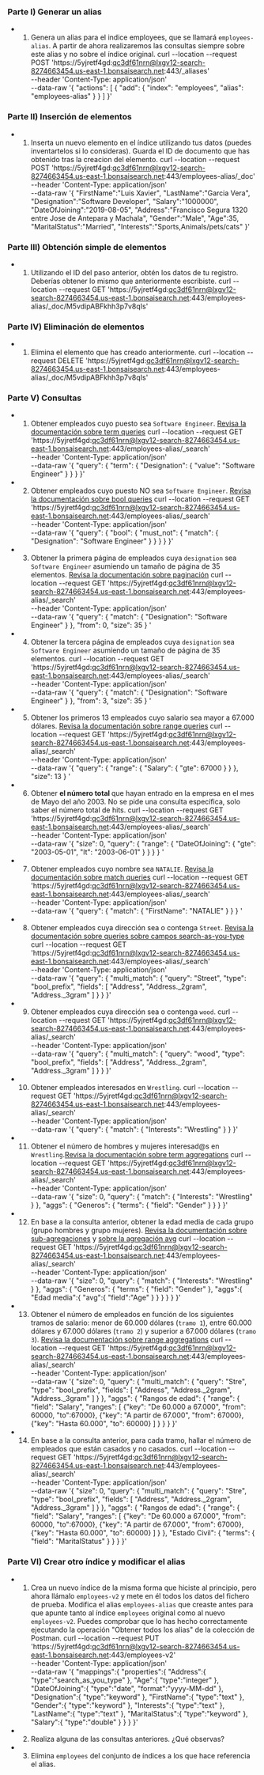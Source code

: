 ### Parte I) Generar un alias
- 1) Genera un alias para el indice employees, que se llamará ``employees-alias``. A partir de ahora realizaremos las consultas siempre sobre este alias y no sobre el índice original.
curl --location --request POST 'https://5yjretf4gd:qc3df61nrn@lxgv12-search-8274663454.us-east-1.bonsaisearch.net:443/_aliases' \
--header 'Content-Type: application/json' \
--data-raw '{
    "actions": [
        {
            "add": {
                "index": "employees",
                "alias": "employees-alias"
            }
        }
    ]
}'

### Parte II) Inserción de elementos
- 1) Inserta un nuevo elemento en el índice utilizando tus datos (puedes inventartelos si lo consideras). Guarda el ID de documento que has obtenido tras la creacion del elemento.
curl --location --request POST 'https://5yjretf4gd:qc3df61nrn@lxgv12-search-8274663454.us-east-1.bonsaisearch.net:443/employees-alias/_doc' \
--header 'Content-Type: application/json' \
--data-raw '{
   "FirstName":"Luis Xavier",
   "LastName":"Garcia Vera",
   "Designation":"Software Developer",
   "Salary":"1000000",
   "DateOfJoining":"2019-08-05",
   "Address":"Francisco Segura 1320 entre Jose de Antepara y Machala",
   "Gender":"Male",
   "Age":35,
   "MaritalStatus":"Married",
   "Interests":"Sports,Animals/pets/cats"
}'

### Parte III) Obtención simple de elementos
- 1) Utilizando el ID del paso anterior, obtén los datos de tu registro. Deberías obtener lo mismo que anteriormente escribiste.
curl --location --request GET 'https://5yjretf4gd:qc3df61nrn@lxgv12-search-8274663454.us-east-1.bonsaisearch.net:443/employees-alias/_doc/M5vdipABFkhh3p7v8qIs'

### Parte IV) Eliminación de elementos
- 1) Elimina el elemento que has creado anteriormente.
curl --location --request DELETE 'https://5yjretf4gd:qc3df61nrn@lxgv12-search-8274663454.us-east-1.bonsaisearch.net:443/employees-alias/_doc/M5vdipABFkhh3p7v8qIs'

### Parte V) Consultas
- 1) Obtener empleados cuyo puesto sea ``Software Engineer``. [Revisa la documentación sobre term queries](https://www.elastic.co/guide/en/elasticsearch/reference/7.10/query-dsl-term-query.html)
curl --location --request GET 'https://5yjretf4gd:qc3df61nrn@lxgv12-search-8274663454.us-east-1.bonsaisearch.net:443/employees-alias/_search' \
--header 'Content-Type: application/json' \
--data-raw '{
    "query": {
        "term": {
            "Designation": {
                "value": "Software Engineer"
            }
        }
    }
}'

- 2) Obtener empleados cuyo puesto NO sea ``Software Engineer``. [Revisa la documentación sobre bool queries](https://www.elastic.co/guide/en/elasticsearch/reference/7.10/query-dsl-bool-query.html)
curl --location --request GET 'https://5yjretf4gd:qc3df61nrn@lxgv12-search-8274663454.us-east-1.bonsaisearch.net:443/employees-alias/_search' \
--header 'Content-Type: application/json' \
--data-raw '{
  "query": {
    "bool": {
      "must_not": {
        "match": {
          "Designation": "Software Engineer"
        }
      }
    }
  }
}'

- 3) Obtener la primera página de empleados cuya ``designation`` sea ``Software Engineer`` asumiendo un tamaño de página de 35 elementos. [Revisa la documentación sobre paginación](https://www.elastic.co/guide/en/elasticsearch/reference/7.10/paginate-search-results.html)
curl --location --request GET 'https://5yjretf4gd:qc3df61nrn@lxgv12-search-8274663454.us-east-1.bonsaisearch.net:443/employees-alias/_search' \
--header 'Content-Type: application/json' \
--data-raw '{
  "query": {
    "match": {
      "Designation": "Software Engineer"
    }
  },
  "from": 0,
  "size": 35
}
'

- 4) Obtener la tercera página de empleados cuya ``designation`` sea ``Software Engineer`` asumiendo un tamaño de página de 35 elementos.
curl --location --request GET 'https://5yjretf4gd:qc3df61nrn@lxgv12-search-8274663454.us-east-1.bonsaisearch.net:443/employees-alias/_search' \
--header 'Content-Type: application/json' \
--data-raw '{
  "query": {
    "match": {
      "Designation": "Software Engineer"
    }
  },
  "from": 3,
  "size": 35
}
'
- 5) Obtener los primeros 13 empleados cuyo salario sea mayor a 67.000 dólares. [Revisa la documentación sobre range queries](https://www.elastic.co/guide/en/elasticsearch/reference/7.10/query-dsl-range-query.html)
curl --location --request GET 'https://5yjretf4gd:qc3df61nrn@lxgv12-search-8274663454.us-east-1.bonsaisearch.net:443/employees-alias/_search' \
--header 'Content-Type: application/json' \
--data-raw '{
  "query": {
    "range": {
      "Salary": {
        "gte": 67000
      }
    }
  },
  "size": 13
}
'

- 6) Obtener <b> el número total </b> que hayan entrado en la empresa en el mes de Mayo del año 2003. No se pide una consulta específica, solo saber el número total de hits.
curl --location --request GET 'https://5yjretf4gd:qc3df61nrn@lxgv12-search-8274663454.us-east-1.bonsaisearch.net:443/employees-alias/_search' \
--header 'Content-Type: application/json' \
--data-raw '{
  "size": 0,
  "query": {
    "range": {
      "DateOfJoining": {
        "gte": "2003-05-01",
        "lt": "2003-06-01"
      }
    }
  }
}
'

- 7) Obtener empleados cuyo nombre sea ``NATALIE``. [Revisa la documentación sobre match queries](https://www.elastic.co/guide/en/elasticsearch/reference/7.10/query-dsl-match-query.html)
curl --location --request GET 'https://5yjretf4gd:qc3df61nrn@lxgv12-search-8274663454.us-east-1.bonsaisearch.net:443/employees-alias/_search' \
--header 'Content-Type: application/json' \
--data-raw '{
    "query": {
        "match": {
            "FirstName": "NATALIE"
        }
    }
}
'

- 8) Obtener empleados cuya dirección sea o contenga ``Street``. [Revisa la documentación sobre queries sobre campos search-as-you-type](https://www.elastic.co/guide/en/elasticsearch/reference/7.10/search-as-you-type.html)
curl --location --request GET 'https://5yjretf4gd:qc3df61nrn@lxgv12-search-8274663454.us-east-1.bonsaisearch.net:443/employees-alias/_search' \
--header 'Content-Type: application/json' \
--data-raw '{
    "query": {
        "multi_match": {
            "query": "Street",
            "type": "bool_prefix",
            "fields": [
                "Address",
                "Address._2gram",
                "Address._3gram"
            ]
        }
    }
}'

- 9) Obtener empleados cuya dirección sea o contenga ``wood``.
curl --location --request GET 'https://5yjretf4gd:qc3df61nrn@lxgv12-search-8274663454.us-east-1.bonsaisearch.net:443/employees-alias/_search' \
--header 'Content-Type: application/json' \
--data-raw '{
    "query": {
        "multi_match": {
            "query": "wood",
            "type": "bool_prefix",
            "fields": [
                "Address",
                "Address._2gram",
                "Address._3gram"
            ]
        }
    }
}'

- 10) Obtener empleados interesados en ``Wrestling``.
curl --location --request GET 'https://5yjretf4gd:qc3df61nrn@lxgv12-search-8274663454.us-east-1.bonsaisearch.net:443/employees-alias/_search' \
--header 'Content-Type: application/json' \
--data-raw '{
    "query": {
        "match": {
            "Interests": "Wrestling"
        }
    }
}'

- 11) Obtener el número de hombres y mujeres interesad@s en ``Wrestling``.[Revisa la documentación sobre term aggregations](https://www.elastic.co/guide/en/elasticsearch/reference/7.10/search-aggregations-bucket-terms-aggregation.html)
curl --location --request GET 'https://5yjretf4gd:qc3df61nrn@lxgv12-search-8274663454.us-east-1.bonsaisearch.net:443/employees-alias/_search' \
--header 'Content-Type: application/json' \
--data-raw '{
    "size": 0,
    "query": {
        "match": {
            "Interests": "Wrestling"
        }
    },
    "aggs": {
        "Generos": {
            "terms": {
                "field": "Gender"
            }
        }
    }
}'

- 12) En base a la consulta anterior, obtener la edad media de cada grupo (grupo hombres y grupo mujeres). [Revisa la documentación sobre sub-agregaciones](https://www.elastic.co/guide/en/elasticsearch/reference/7.10/search-aggregations.html) y [sobre la agregación avg](https://www.elastic.co/guide/en/elasticsearch/reference/7.10/search-aggregations-metrics-avg-aggregation.html)
curl --location --request GET 'https://5yjretf4gd:qc3df61nrn@lxgv12-search-8274663454.us-east-1.bonsaisearch.net:443/employees-alias/_search' \
--header 'Content-Type: application/json' \
--data-raw '{
    "size": 0,
    "query": {
        "match": {
            "Interests": "Wrestling"
        }
    },
    "aggs": {
        "Generos": {
            "terms": {
                "field": "Gender"
            },
            "aggs":{
                "Edad media":{
                    "avg":{
                        "field":"Age"
                    }
                }
            }
        }
    }
}'

- 13) Obtener el número de empleados en función de los siguientes tramos de salario: menor de 60.000 dólares (``tramo 1``), entre 60.000 dólares y 67.000 dólares (``tramo 2``) y superior a 67.000 dólares (``tramo 3``). [Revisa la documentación sobre range aggregations](https://www.elastic.co/guide/en/elasticsearch/reference/7.10/search-aggregations-bucket-range-aggregation.html)
curl --location --request GET 'https://5yjretf4gd:qc3df61nrn@lxgv12-search-8274663454.us-east-1.bonsaisearch.net:443/employees-alias/_search' \
--header 'Content-Type: application/json' \
--data-raw '{
    "size": 0,
    "query": {
        "multi_match": {
            "query": "Stre",
            "type": "bool_prefix",
            "fields": [
                "Address",
                "Address._2gram",
                "Address._3gram"
            ]
        }
    },
    "aggs": {
        "Rangos de edad": {
            "range": {
                "field": "Salary",
                "ranges": [
                    {"key": "De 60.000 a 67.000", "from": 60000, "to":67000},
                    {"key": "A partir de 67.000", "from": 67000},
                    {"key": "Hasta 60.000", "to": 60000}
                ]
            }
        }
    }
}'

- 14) En base a la consulta anterior, para cada tramo, hallar el número de empleados que están casados y no casados.
curl --location --request GET 'https://5yjretf4gd:qc3df61nrn@lxgv12-search-8274663454.us-east-1.bonsaisearch.net:443/employees-alias/_search' \
--header 'Content-Type: application/json' \
--data-raw '{
    "size": 0,
    "query": {
        "multi_match": {
            "query": "Stre",
            "type": "bool_prefix",
            "fields": [
                "Address",
                "Address._2gram",
                "Address._3gram"
            ]
        }
    },
    "aggs": {
        "Rangos de edad": {
            "range": {
                "field": "Salary",
                "ranges": [
                    {"key": "De 60.000 a 67.000", "from": 60000, "to":67000},
                    {"key": "A partir de 67.000", "from": 67000},
                    {"key": "Hasta 60.000", "to": 60000}
                ]
            }
        },
        "Estado Civil": {
            "terms": {
                "field": "MaritalStatus"
            }
        }
    }
}'

### Parte VI) Crear otro índice y modificar el alias
- 1) Crea un nuevo índice de la misma forma que hiciste al principio, pero ahora llámalo ``employees-v2`` y mete en él todos los datos del fichero de prueba. Modifica el alias ``employees-alias`` que creaste antes para que apunte tanto al índice ``employees`` original como al nuevo ``employees-v2``. Puedes comprobar que lo has hecho correctamente ejecutando la operación "Obtener todos los alias" de la colección de Postman.
curl --location --request PUT 'https://5yjretf4gd:qc3df61nrn@lxgv12-search-8274663454.us-east-1.bonsaisearch.net:443/employees-v2' \
--header 'Content-Type: application/json' \
--data-raw '{
   "mappings":{
      "properties":{
         "Address":{
            "type":"search_as_you_type"
         },
         "Age":{
            "type":"integer"
         },
         "DateOfJoining":{
            "type":"date",
            "format":"yyyy-MM-dd"
         },
         "Designation":{
            "type":"keyword"
         },
         "FirstName":{
            "type":"text"
         },
         "Gender":{
            "type":"keyword"
         },
         "Interests":{
            "type":"text"
         },
         "LastName":{
            "type":"text"
         },
         "MaritalStatus":{
            "type":"keyword"
         },
         "Salary":{
            "type":"double"
         }
      }
   }
}'

- 2) Realiza alguna de las consultas anteriores. ¿Qué observas?
- 3) Elimina ``employees`` del conjunto de índices a los que hace referencia el alias.
